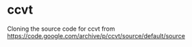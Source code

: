 # ccvt
Cloning the source code for ccvt from https://code.google.com/archive/p/ccvt/source/default/source
